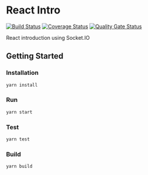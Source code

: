 # React Intro

[![Build Status](https://travis-ci.com/rafiandria23/react-intro.svg?branch=main)](https://travis-ci.com/rafiandria23/react-intro)
[![Coverage Status](https://coveralls.io/repos/github/rafiandria23/react-intro/badge.svg)](https://coveralls.io/github/rafiandria23/react-intro)
[![Quality Gate Status](https://sonarcloud.io/api/project_badges/measure?project=rafiandria23_react-intro&metric=alert_status)](https://sonarcloud.io/summary/new_code?id=rafiandria23_react-intro)

React introduction using Socket.IO

## Getting Started

### Installation

```sh
yarn install
```

### Run

```sh
yarn start
```

### Test

```sh
yarn test
```

### Build

```sh
yarn build
```
